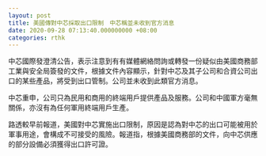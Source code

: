 ```yaml
---
layout: post
title: 美國傳對中芯採取出口限制　中芯稱並未收到官方消息
date: 2020-09-28 07:13:40.000000000 +08:00
categories: rthk
---
```


中芯國際發澄清公告，表示注意到有有媒體網絡問詢或轉發一份疑似由美國商務部工業與安全局簽發的文件，根據文件內容顯示，針對中芯及其子公司和合資公司出口的某些產品，將受到出口管制。公司並未收到此類官方消息。

中芯重申，公司只為民用和商用的終端用戶提供產品及服務。公司和中國軍方毫無關係，亦沒有為任何軍用終端用戶生產。

路透較早前報道，美國對中芯實施出口限制，原因是認為對中芯的出口可能被用於軍事用途，會構成不可接受的風險。報道指，根據美國商務部的文件，向中芯供應的部分設備必須獲得出口許可證。
